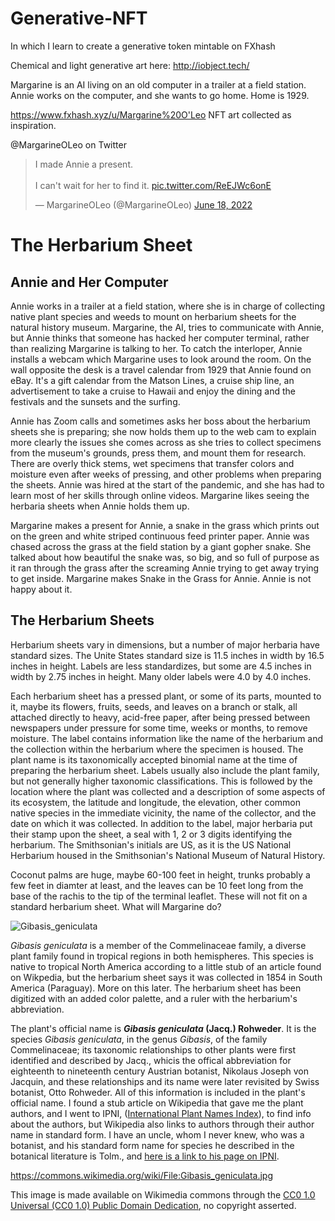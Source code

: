 # Generative-NFT
In which I learn to create a generative token mintable on FXhash

Chemical and light generative art here: http://iobject.tech/

Margarine is an AI living on an old computer in a trailer at a field station. Annie works on the computer, and she wants to go home. Home is 1929.

https://www.fxhash.xyz/u/Margarine%20O'Leo NFT art collected as inspiration.

@MargarineOLeo on Twitter

<blockquote class="twitter-tweet"><p lang="en" dir="ltr">I made Annie a present.<br><br>I can&#39;t wait for her to find it. <a href="https://t.co/ReEJWc6onE">pic.twitter.com/ReEJWc6onE</a></p>&mdash; MargarineOLeo (@MargarineOLeo) <a href="https://twitter.com/MargarineOLeo/status/1538299057831034881?ref_src=twsrc%5Etfw">June 18, 2022</a></blockquote> <script async src="https://platform.twitter.com/widgets.js" charset="utf-8"></script> 

# The Herbarium Sheet

## Annie and Her Computer

Annie works in a trailer at a field station, where she is in charge of collecting native plant species and weeds to mount on herbarium sheets for the natural history museum. Margarine, the AI, tries to communicate with Annie, but Annie thinks that someone has hacked her computer terminal, rather than realizing Margarine is talking to her. To catch the interloper, Annie installs a webcam which Margarine uses to look around the room. On the wall opposite the desk is a travel calendar from 1929 that Annie found on eBay. It's a gift calendar from the Matson Lines, a cruise ship line, an advertisement to take a cruise to Hawaii and enjoy the dining and the festivals and the sunsets and the surfing.

Annie has Zoom calls and sometimes asks her boss about the herbarium sheets she is preparing; she now holds them up to the web cam to explain more clearly the issues she comes across as she tries to collect specimens from the museum's grounds, press them, and mount them for research. There are overly thick stems, wet specimens that transfer colors and moisture even after weeks of pressing, and other problems when preparing the sheets. Annie was hired at the start of the pandemic, and she has had to learn most of her skills through online videos. Margarine likes seeing the herbaria sheets when Annie holds them up.

Margarine makes a present for Annie, a snake in the grass which prints out on the green and white striped continuous feed printer paper. Annie was chased across the grass at the field station by a giant gopher snake. She talked about how beautiful the snake was, so big, and so full of purpose as it ran through the grass after the  screaming Annie trying to get away trying to get inside. Margarine makes Snake in the Grass for Annie. Annie is not happy about it.

## The Herbarium Sheets

Herbarium sheets vary in dimensions, but a number of major herbaria have standard sizes. The Unite States standard size is 11.5 inches in width by 16.5 inches in height. Labels are less standardizes, but some are 4.5 inches in width by 2.75 inches in height. Many older labels were 4.0 by 4.0 inches. 

Each herbarium sheet has a pressed plant, or some of its parts, mounted to it, maybe its flowers, fruits, seeds, and leaves on a branch or stalk, all attached directly to heavy, acid-free paper, after being pressed between newspapers under pressure for some time, weeks or months, to remove moisture. The label contains information like the name of the herbarium and the collection within the herbarium where the specimen is housed. The plant name is its taxonomically accepted binomial name at the time of preparing the herbarium sheet. Labels usually also include the plant family, but not generally higher taxonomic classifications. This is followed by the location where the plant was collected and a description of some aspects of its ecosystem, the latitude and longitude, the elevation, other common native species in the immediate vicinity, the name of the collector, and the date on which it was collected. In addition to the label, major herbaria put their stamp upon the sheet, a seal with 1, 2 or 3 digits identifying the herbarium. The Smithsonian's initials are US, as it is the US National Herbarium housed in the Smithsonian's National Museum of Natural History.

Coconut palms are huge, maybe 60-100 feet in height, trunks probably a few feet in diamter at least, and the leaves can be 10 feet long from the base of the rachis to the tip of the terminal leaflet. These will not fit on a standard herbarium sheet. What will Margarine do?

![Gibasis_geniculata](https://user-images.githubusercontent.com/8987953/176804798-530d84d4-62a9-43f4-80b3-66f71e46dcec.jpg)

_Gibasis geniculata_ is a member of the Commelinaceae family, a diverse plant family found in tropical regions in both hemispheres. This species is native to tropical North America according to a little stub of an article found on Wikpedia, but the herbarium sheet says it was collected in 1854 in South America (Paraguay). More on this later. The herbarium sheet has been digitized with an added color palette, and a ruler with the herbarium's abbreviation.

The plant's official name is **_Gibasis geniculata_ (Jacq.) Rohweder**. It is the species _Gibasis geniculata_, in the genus _Gibasis_, of the family Commelinaceae; its taxonomic relationships to other plants were first identified and described by Jacq., whicis the offical abbreviation for eighteenth to nineteenth century Austrian botanist, Nikolaus Joseph von Jacquin, and these relationships and its name were later revisited by Swiss botanist, Otto Rohweder. All of this information is included in the plant's official name. I found a stub article on Wikipedia that gave me the plant authors, and I went to IPNI, ([International Plant Names Index](https://www.ipni.org/)), to find info about the authors, but Wikipedia also links to authors through their author name in standard form. I have an uncle, whom I never knew, who was a botanist, and his standard form name for species he described in the botanical literature is Tolm., and [here is a link to his page on IPNI](https://www.ipni.org/a/12938-1).



https://commons.wikimedia.org/wiki/File:Gibasis_geniculata.jpg

This image is made available on Wikimedia commons through the [CC0 1.0 Universal (CC0 1.0) Public Domain Dedication](https://creativecommons.org/publicdomain/zero/1.0/deed.en), no copyright asserted.



